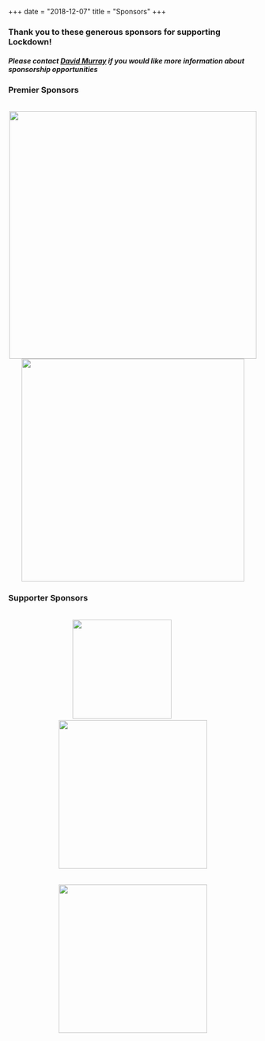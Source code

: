 +++
date = "2018-12-07"
title = "Sponsors"
+++

### Thank you to these generous sponsors for supporting Lockdown!

##### Please contact [David Murray](mailto:djmurray@buffalo.edu?subject=Lockdown+Sponsorship) if you would like more information about sponsorship opportunities  

### **Premier Sponsors**
<div style="text-align: center">
  <br>
  <img src="../M_T.png" style="width:500px;">
  <img src="../DNORTH.png" style="width:450px;">
</div>

### **Supporter Sponsors**
<div style="text-align: center">
  <br>
  <img src="../Oath.png" style="width:200px">&nbsp;&nbsp;&nbsp;&nbsp;&nbsp;&nbsp;&nbsp;&nbsp;&nbsp;&nbsp;&nbsp;<img src="../Praxair.png" style="width:300px">
  <img src="../Healthnow.png" style="width:300px;margin-top:2rem">
</div>
